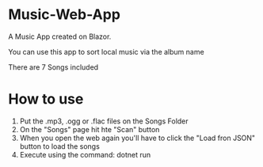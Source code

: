 # Music-Web-App

A Music App created on Blazor.

You can use this app to sort local music via the album name

There are 7 Songs included

# How to use

1. Put the .mp3, .ogg or .flac files on the Songs Folder
2. On the "Songs" page hit hte "Scan" button
3. When you open the web again you'll have to click the "Load fron JSON" button to load the songs
4. Execute using the command: dotnet run
